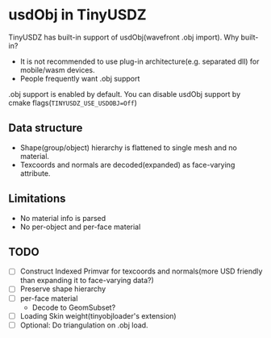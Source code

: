 # usdObj in TinyUSDZ

TinyUSDZ has built-in support of usdObj(wavefront .obj import).
Why built-in?

* It is not recommended to use plug-in architecture(e.g. separated dll) for mobile/wasm devices.
* People frequently want .obj support

.obj support is enabled by default. You can disable usdObj support by cmake flags(`TINYUSDZ_USE_USDOBJ=Off`)

## Data structure

* Shape(group/object) hierarchy is flattened to single mesh and no material.
* Texcoords and normals are decoded(expanded) as face-varying attribute.

## Limitations

* No material info is parsed
* No per-object and per-face material

## TODO

* [ ] Construct Indexed Primvar for texcoords and normals(more USD friendly than expanding it to face-varying data?)
* [ ] Preserve shape hierarchy
* [ ] per-face material
  * Decode to GeomSubset?
* [ ] Loading Skin weight(tinyobjloader's extension)
* [ ] Optional: Do triangulation on .obj load. 
